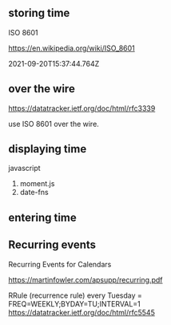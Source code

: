 

## storing time 

ISO 8601 

https://en.wikipedia.org/wiki/ISO_8601

2021-09-20T15:37:44.764Z


## over the wire

https://datatracker.ietf.org/doc/html/rfc3339

use ISO 8601 over the wire.

## displaying time

javascript
1. moment.js
2. date-fns


## entering time


## Recurring events

Recurring Events for Calendars

https://martinfowler.com/apsupp/recurring.pdf

RRule (recurrence rule)
every Tuesday = FREQ=WEEKLY;BYDAY=TU;INTERVAL=1
https://datatracker.ietf.org/doc/html/rfc5545

